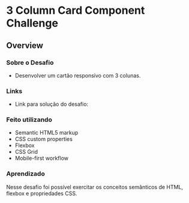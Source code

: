 # 3 Column Card Component Challenge

## Overview

### Sobre o Desafio

- Desenvolver um cartão responsivo com 3 colunas.

### Links

- Link para solução do desafio: 

### Feito utilizando

- Semantic HTML5 markup
- CSS custom properties
- Flexbox
- CSS Grid
- Mobile-first workflow

### Aprendizado

Nesse desafio foi possível exercitar os conceitos semânticos de HTML, flexbox e propriedades CSS.

